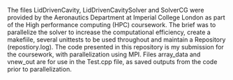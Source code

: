 The files LidDrivenCavity, LidDrivenCavitySolver and SolverCG were provided by the Aeronautics Department at Imperial College London as part of the High performance computing (HPC) coursework.
The brief was to parallelize the solver to increase the computational efficiency, create a makefiile, several unittests to be used throughout and maintain a Repository (repostiory.log). The code presented in this repository is my submission for the coursework, with parallelization using MPI.
Files array_data and vnew_out are for use in the Test.cpp file, as saved outputs from the code prior to parallelization.
